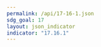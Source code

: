 ```yaml
---
permalink: /api/17-16-1.json
sdg_goal: 17
layout: json_indicator
indicator: "17.16.1"
---
```

